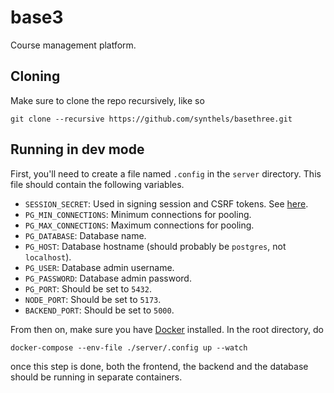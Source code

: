 # base3

Course management platform.

## Cloning

Make sure to clone the repo recursively, like so

```
git clone --recursive https://github.com/synthels/basethree.git
```

## Running in dev mode

First, you'll need to create a file named `.config` in the `server` directory. This file should contain the following variables.

* `SESSION_SECRET`: Used in signing session and CSRF tokens. See
[here](https://flask.palletsprojects.com/en/stable/config/#SECRET_KEY).
* `PG_MIN_CONNECTIONS`: Minimum connections for pooling.
* `PG_MAX_CONNECTIONS`: Maximum connections for pooling.
* `PG_DATABASE`: Database name.
* `PG_HOST`: Database hostname (should probably be `postgres`, not `localhost`).
* `PG_USER`: Database admin username.
* `PG_PASSWORD`: Database admin password.
* `PG_PORT`: Should be set to `5432`.
* `NODE_PORT`: Should be set to `5173`.
* `BACKEND_PORT`: Should be set to `5000`.

From then on, make sure you have [Docker](https://docker.com) installed. In the root directory, do

```
docker-compose --env-file ./server/.config up --watch
```

once this step is done, both the frontend, the backend and the database should be running in separate containers.
